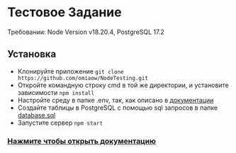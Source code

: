# Тестовое Задание
Требовании: Node Version v18.20.4, PostgreSQL 17.2

## Установка
* Клонируйте приложение `git clone https://github.com/omiaow/NodeTesting.git`
* Откройте командную строку cmd в той же директории, и установите зависимости `npm install`
* Настройте среду в папке .env, так, как описано в [документации](https://drive.google.com/file/d/1ObvC_2_HHoxoc6nUIM0jffN7xsFVylrv/view?usp=sharing)
* Создайте таблицы в PostgreSQL с помощью sql запросов в папке [database.sql](https://github.com/omiaow/NodeTesting/blob/main/database.sql)
* Запустите сервер `npm start`

### [Нажмите чтобы открыть документацию](https://drive.google.com/file/d/1ObvC_2_HHoxoc6nUIM0jffN7xsFVylrv/view?usp=sharing)